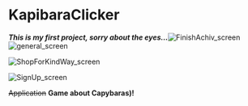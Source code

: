 # KapibaraClicker
***This is my first project, sorry about the eyes...***![FinishAchiv_screen](https://user-images.githubusercontent.com/105795587/170366211-ebda220f-acd6-4e1a-b321-ed6b2706847b.png)
![general_screen](https://user-images.githubusercontent.com/105795587/170366218-f63e9901-ab38-4c10-a838-c6ad1f31556f.png)


![ShopForKindWay_screen](https://user-images.githubusercontent.com/105795587/170366220-417f2c89-52e2-4f6c-8488-9750a8e2d82f.png)


![SignUp_screen](https://user-images.githubusercontent.com/105795587/170366223-b47b92ed-cd9b-4858-a9be-ef8c5f943843.png)





~~Application~~  **Game about Capybaras)!**

